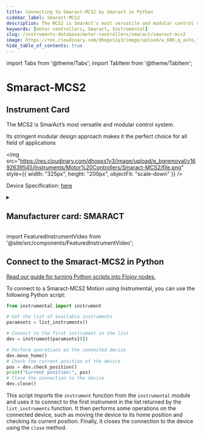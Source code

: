 ```yaml
---
title: Connecting to Smaract-MCS2 by Smaract in Python
sidebar_label: Smaract-MCS2
description: The MCS2 is SmarAct’s most versatile and modular control system.Its stringent modular design approach makes it the perfect choice for all field of applications
keywords: [motor controllers, Smaract, Instrumental]
slug: /instruments-database/motor-controllers/smaract/smaract-mcs2
image: https://res.cloudinary.com/dhopxs1y3/image/upload/w_600,q_auto,f_auto/e_bgremoval/v1692639545/Instruments/Motor%20Controllers/Smaract-MCS2/file.jpg
hide_table_of_contents: true
---
```


import Tabs from '@theme/Tabs';
import TabItem from '@theme/TabItem';

# Smaract-MCS2

## Instrument Card

<div className="flex">

<div>

The MCS2 is SmarAct’s most versatile and modular control system.

Its stringent modular design approach makes it the perfect choice for all field of applications

</div>

<img src="https://res.cloudinary.com/dhopxs1y3/image/upload/e_bgremoval/v1692639545/Instruments/Motor%20Controllers/Smaract-MCS2/file.png" style={{ width: "325px", height: "200px", objectFit: "scale-down" }} />

</div>

<div className="flex text-center">

<p>Device Specification: <a target="\_blank" href="https://www.smaract.com/en/control-systems-and-software/product/mcs2?download=files/media/files/MCS2_Modular_Concept.pdf">here</a></p>

</div>

<details style={{ marginTop: "15px"}}>
<summary><h2>Manufacturer card: SMARACT</h2></summary>

<img src="https://res.cloudinary.com/dhopxs1y3/image/upload/v1692806184/Instruments/Vendor%20Logos/SmartAct.png" style={{ width: "100%", height: "170px",objectFit: "scale-down" }} />

In our [Motion](https://www.smaract.com/en/motion) business unit, we develop and produce high-precision, compact products for nano-positioning that meet the highest demands while being easy to handle.

<ul>
  <li>Headquarters: USA</li>
  <li>Yearly Revenue (millions, USD): 15.0</li>
  <li>Vendor Website: <a href="https://www.smaract.com/en/">here</a></li>
</ul>
</details>

import FeaturedInstrumentVideo from '@site/src/components/FeaturedInstrumentVideo';

<FeaturedInstrumentVideo category='MOTOR_CONTROLLERS' manufacturer='SMARACT'></FeaturedInstrumentVideo>


## Connect to the Smaract-MCS2 in Python

[Read our guide for turning Python scripts into Flojoy nodes.](https://docs.flojoy.ai/custom-nodes/creating-custom-node/)
<Tabs>

<TabItem value="Flojoy" label="Flojoy" className="flojoy-instrument-tabs">

<NodeCardCollection category='MOTOR_CONTROLLERS' manufacturer='SMARACT'></NodeCardCollection>

</TabItem>
<TabItem value="Instrumental" label="Instrumental">

To connect to a Smaract-MCS2 Motion using Instrumental, you can use the following Python script:

```python
from instrumental import instrument

# Get the list of available instruments
paramsets = list_instruments()

# Connect to the first instrument in the list
dev = instrument(paramsets[0])

# Perform operations on the connected device
dev.move_home()
# Check the current position of the device
pos = dev.check_position()
print("Current position:", pos)
# Close the connection to the device
dev.close()
```

This script imports the `instrument` function from the `instrumental` module and uses it to connect to the first instrument in the list returned by the `list_instruments` function. It then performs some operations on the connected device, such as moving the device to its home position and checking its current position. Finally, it closes the connection to the device using the `close` method.

</TabItem>
</Tabs>